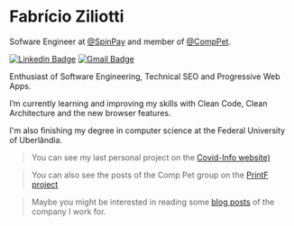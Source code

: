 
# Fabrício Ziliotti

Sofware Engineer at [@SpinPay](https://spinpay.com.br/) and member of [@CompPet](https://comppet-ufu.github.io/comppet/).

[![Linkedin Badge](https://img.shields.io/badge/-Fabricio%20Ziliotti-9984d5?style=flat-square&logo=Linkedin&logoColor=white&link=https://www.linkedin.com/in/fabricioziliotti/)](https://www.linkedin.com/in/fabricioziliotti/)    [![Gmail Badge](https://img.shields.io/badge/-ffz.ziliotti@gmail.com-9984d5?style=flat-square&logo=Gmail&logoColor=white&link=mailto:ffz.ziliotti@gmail.com)](mailto:ffz.ziliotti@gmail.com)

Enthusiast of Software Engineering, Technical SEO and Progressive Web Apps.

I’m currently learning and improving my skills with Clean Code, Clean Architecture and the new browser features.

I'm also finishing my degree in computer science at the Federal University of Uberlândia.


> You can see my last personal project on the [Covid-Info website)](http://covidinfo.com.br/)

> You can also see the posts of the Comp Pet group on the [PrintF project](https://comppet.github.io/PrintF/)

> Maybe you might be interested in reading some [blog posts](http://blog.spinpay.com.br/) of the company I work for.
